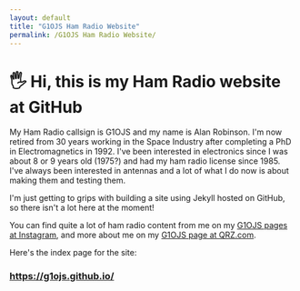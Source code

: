 ```yaml
---
layout: default
title: "G1OJS Ham Radio Website"
permalink: /G1OJS Ham Radio Website/
---
```


# 🖐️ Hi, this is my Ham Radio website at GitHub 
 
My Ham Radio callsign is G1OJS and my name is Alan Robinson. I'm now retired from 30 years working in the Space Industry after completing a PhD in Electromagnetics in 1992. I've been interested in electronics since I was about 8 or 9 years old (1975?) and had my ham radio license since 1985. I've always been interested in antennas and a lot of what I do now is about making them and testing them.

I'm just getting to grips with building a site using Jekyll hosted on GitHub, so there isn't a lot here at the moment!

You can find quite a lot of ham radio content from me on my [G1OJS pages at Instagram](https://www.instagram.com/g1ojs_alan/), and more about me on my [G1OJS page at QRZ.com](https://www.qrz.com/db/G1OJS).

Here's the index page for the site: 

### https://g1ojs.github.io/

            

